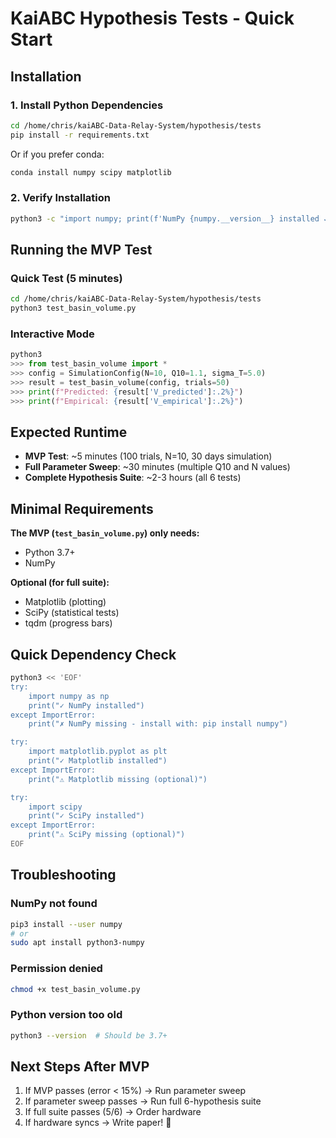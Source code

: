 # KaiABC Hypothesis Tests - Quick Start

## Installation

### 1. Install Python Dependencies

```bash
cd /home/chris/kaiABC-Data-Relay-System/hypothesis/tests
pip install -r requirements.txt
```

Or if you prefer conda:

```bash
conda install numpy scipy matplotlib
```

### 2. Verify Installation

```bash
python3 -c "import numpy; print(f'NumPy {numpy.__version__} installed ✓')"
```

## Running the MVP Test

### Quick Test (5 minutes)

```bash
cd /home/chris/kaiABC-Data-Relay-System/hypothesis/tests
python3 test_basin_volume.py
```

### Interactive Mode

```python
python3
>>> from test_basin_volume import *
>>> config = SimulationConfig(N=10, Q10=1.1, sigma_T=5.0)
>>> result = test_basin_volume(config, trials=50)
>>> print(f"Predicted: {result['V_predicted']:.2%}")
>>> print(f"Empirical: {result['V_empirical']:.2%}")
```

## Expected Runtime

- **MVP Test**: ~5 minutes (100 trials, N=10, 30 days simulation)
- **Full Parameter Sweep**: ~30 minutes (multiple Q10 and N values)
- **Complete Hypothesis Suite**: ~2-3 hours (all 6 tests)

## Minimal Requirements

**The MVP (`test_basin_volume.py`) only needs:**
- Python 3.7+
- NumPy

**Optional (for full suite):**
- Matplotlib (plotting)
- SciPy (statistical tests)
- tqdm (progress bars)

## Quick Dependency Check

```bash
python3 << 'EOF'
try:
    import numpy as np
    print("✓ NumPy installed")
except ImportError:
    print("✗ NumPy missing - install with: pip install numpy")

try:
    import matplotlib.pyplot as plt
    print("✓ Matplotlib installed")
except ImportError:
    print("⚠ Matplotlib missing (optional)")

try:
    import scipy
    print("✓ SciPy installed")
except ImportError:
    print("⚠ SciPy missing (optional)")
EOF
```

## Troubleshooting

### NumPy not found
```bash
pip3 install --user numpy
# or
sudo apt install python3-numpy
```

### Permission denied
```bash
chmod +x test_basin_volume.py
```

### Python version too old
```bash
python3 --version  # Should be 3.7+
```

## Next Steps After MVP

1. If MVP passes (error < 15%) → Run parameter sweep
2. If parameter sweep passes → Run full 6-hypothesis suite
3. If full suite passes (5/6) → Order hardware
4. If hardware syncs → Write paper! 📝
